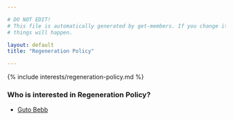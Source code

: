 ```yaml
---

# DO NOT EDIT!
# This file is automatically generated by get-members. If you change it, bad
# things will happen.

layout: default
title: "Regeneration Policy"

---
```


{% include interests/regeneration-policy.md %}

### Who is interested in Regeneration Policy?


* [Guto Bebb](members/guto-bebb.html)
